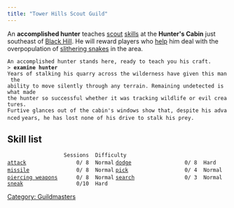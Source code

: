 ```yaml
---
title: "Tower Hills Scout Guild"
---
```


An **accomplished hunter** teaches [scout](thief "wikilink")
[skills](skill "wikilink") at the **Hunter's Cabin** just southeast of
[Black Hill](Black_Hill "wikilink"). He will reward players who
[help](Quest#Snake_Hunt "wikilink") him deal with the overpopulation of
[slithering snakes](slithering_snake "wikilink") in the area.

`An accomplished hunter stands here, ready to teach you his craft.`
`> `**`examine hunter`**
`Years of stalking his quarry across the wilderness have given this man the`
`ability to move silently through any terrain. Remaining undetected is what made`
`the hunter so successful whether it was tracking wildlife or evil creatures.`
`Furtive glances out of the cabin's windows show that, despite his advanced`
`years, he has lost none of his drive to stalk his prey.`

## Skill list

`                  Sessions  Difficulty`
[`attack`](attack "wikilink")`                0/ 8  Normal`
[`dodge`](dodge "wikilink")`                 0/ 8  Hard`
[`missile`](missile "wikilink")`               0/ 8  Normal`
[`pick`](pick "wikilink")`                  0/ 4  Normal`
[`piercing weapons`](piercing_weapons "wikilink")`      0/ 8  Normal`
[`search`](search "wikilink")`                0/ 3  Normal`
[`sneak`](sneak "wikilink")`                 0/10  Hard`

[Category: Guildmasters](Category:_Guildmasters "wikilink")